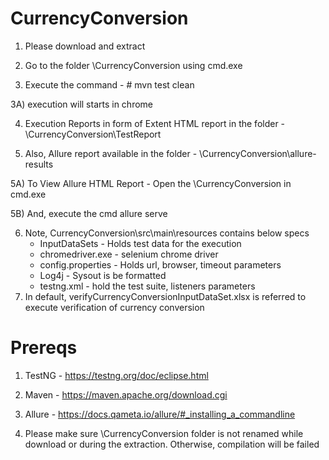 # CurrencyConversion

1) Please download and extract

2) Go to the folder \CurrencyConversion using cmd.exe

3) Execute the command - # mvn test clean     

3A) execution will starts in chrome

4) Execution Reports in form of Extent HTML report in the folder - \CurrencyConversion\TestReport

5) Also, Allure report available in the folder - \CurrencyConversion\allure-results

5A) To View Allure HTML Report - Open the \CurrencyConversion in cmd.exe

5B) And, execute the cmd allure serve

6) Note, CurrencyConversion\src\main\resources contains below specs
    * InputDataSets - Holds test data for the execution
    * chromedriver.exe - selenium chrome driver
    * config.properties - Holds url, browser, timeout parameters
    * Log4j - Sysout is be formatted
    * testng.xml - hold the test suite, listeners parameters
8) In default, verifyCurrencyConversionInputDataSet.xlsx is referred to execute verification of currency conversion

# Prereqs
1) TestNG - https://testng.org/doc/eclipse.html

2) Maven - https://maven.apache.org/download.cgi

3) Allure - https://docs.qameta.io/allure/#_installing_a_commandline

4) Please make sure \CurrencyConversion folder is not renamed while download or during the extraction. Otherwise, compilation will be failed
